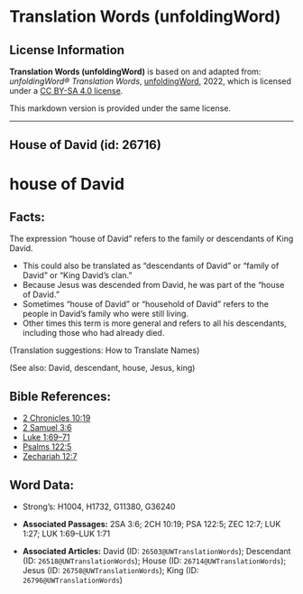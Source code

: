 # Translation Words (unfoldingWord)

## License Information

**Translation Words (unfoldingWord)** is based on and adapted from: _unfoldingWord® Translation Words_, [unfoldingWord](https://unfoldingword.org/utw), 2022, which is licensed under a [CC BY-SA 4.0 license](https://creativecommons.org/licenses/by-sa/4.0/legalcode.en).

This markdown version is provided under the same license.



--------------------------------

## House of David (id: 26716)

house of David
==============

Facts:
------

The expression “house of David” refers to the family or descendants of King David.

* This could also be translated as “descendants of David” or “family of David” or “King David’s clan.”
* Because Jesus was descended from David, he was part of the “house of David.”
* Sometimes “house of David” or “household of David” refers to the people in David’s family who were still living.
* Other times this term is more general and refers to all his descendants, including those who had already died.

(Translation suggestions: How to Translate Names)

(See also: David, descendant, house, Jesus, king)

Bible References:
-----------------

* [2 Chronicles 10:19](https://ref.ly/2Chr10:19)
* [2 Samuel 3:6](https://ref.ly/2Sam3:6)
* [Luke 1:69–71](https://ref.ly/Luke1:69-Luke1:71)
* [Psalms 122:5](https://ref.ly/Ps122:5)
* [Zechariah 12:7](https://ref.ly/Zech12:7)

Word Data:
----------

* Strong’s: H1004, H1732, G11380, G36240

* **Associated Passages:** 2SA 3:6; 2CH 10:19; PSA 122:5; ZEC 12:7; LUK 1:27; LUK 1:69–LUK 1:71
* **Associated Articles:** David (ID: `26503@UWTranslationWords`); Descendant (ID: `26518@UWTranslationWords`); House (ID: `26714@UWTranslationWords`); Jesus (ID: `26758@UWTranslationWords`); King (ID: `26796@UWTranslationWords`)

